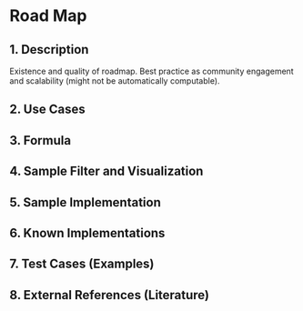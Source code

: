 # Road Map

## 1. Description
Existence and quality of roadmap. Best practice as community engagement and scalability (might not be automatically computable).

## 2. Use Cases

## 3. Formula

## 4. Sample Filter and Visualization

## 5. Sample Implementation

## 6. Known Implementations

## 7. Test Cases (Examples)

## 8. External References (Literature)
